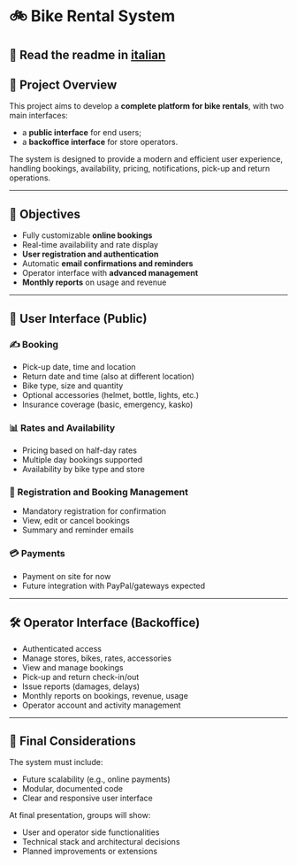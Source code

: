 # 🚲 Bike Rental System

## 🔗 Read the readme in [italian](readme_it.md)

## 📌 Project Overview

This project aims to develop a **complete platform for bike rentals**, with two main interfaces:
- a **public interface** for end users;
- a **backoffice interface** for store operators.

The system is designed to provide a modern and efficient user experience, handling bookings, availability, pricing, notifications, pick-up and return operations.

---

## 🎯 Objectives

- Fully customizable **online bookings**
- Real-time availability and rate display
- **User registration and authentication**
- Automatic **email confirmations and reminders**
- Operator interface with **advanced management**
- **Monthly reports** on usage and revenue

---

## 👥 User Interface (Public)

### ✍️ Booking
- Pick-up date, time and location
- Return date and time (also at different location)
- Bike type, size and quantity
- Optional accessories (helmet, bottle, lights, etc.)
- Insurance coverage (basic, emergency, kasko)

### 📊 Rates and Availability
- Pricing based on half-day rates
- Multiple day bookings supported
- Availability by bike type and store

### 👤 Registration and Booking Management
- Mandatory registration for confirmation
- View, edit or cancel bookings
- Summary and reminder emails

### 💳 Payments
- Payment on site for now
- Future integration with PayPal/gateways expected

---

## 🛠️ Operator Interface (Backoffice)

- Authenticated access
- Manage stores, bikes, rates, accessories
- View and manage bookings
- Pick-up and return check-in/out
- Issue reports (damages, delays)
- Monthly reports on bookings, revenue, usage
- Operator account and activity management

---

## 📝 Final Considerations

The system must include:
- Future scalability (e.g., online payments)
- Modular, documented code
- Clear and responsive user interface

At final presentation, groups will show:
- User and operator side functionalities
- Technical stack and architectural decisions
- Planned improvements or extensions
